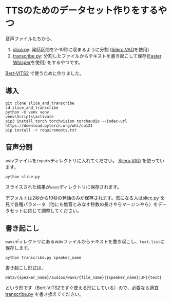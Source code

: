 # TTSのためのデータセット作りをするやつ

音声ファイルたちから、
1. [slice.py](slice.py): 発話区間を2-10秒に収まるように分割 ([Silero VAD](https://github.com/snakers4/silero-vad)を使用)
2. [transcribe.py](transcribe.py): 分割したファイルからテキストを書き起こして保存([Faster Whisper](https://github.com/SYSTRAN/faster-whisper)を使用)
をするやつです。

[Bert-VITS2](https://github.com/fishaudio/Bert-VITS2/) で使うために作りました。

## 導入
```
git clone slice_and_transcribe
cd slice_and_transcribe
python -m venv venv
venv\Scripts\activate
pip3 install torch torchvision torchaudio --index-url https://download.pytorch.org/whl/cu121
pip install -r requirements.txt
```

## 音声分割

wavファイルを`inputs`ディレクトリに入れてください。
[Silero VAD](https://github.com/snakers4/silero-vad) を使っています。
```
python slice.py
```
スライスされた結果が`wavs`ディレクトリに保存されます。

デフォルトは2秒から10秒の発話のみが保存されます。気になる人は[slice.py](slice.py) を見て各種パラメータ（他にも無音とみなす秒数の長さやらマージンやら）をデータセットに応じて調整してください。

## 書き起こし

`wavs`ディレクトリにあるwavファイルからテキストを書き起こし、`text.list`に保存します。
```
python transcribe.py speaker_name
```
書き起こし形式は、
```
Data/{speaker_name}/audios/wavs/{file_name}|{speaker_name}|JP|{text}
```
という形です（Bert-VITS2ですぐ使える形にしている）ので、必要なら適宜 [transcribe.py](transcribe.py) を書き換えてください。
